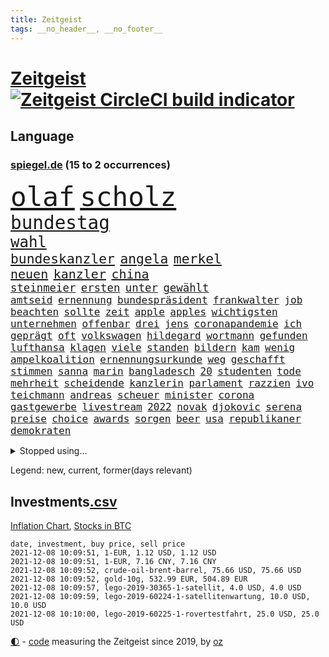 ```yaml
---
title: Zeitgeist
tags: __no_header__, __no_footer__
---
```


# [Zeitgeist](https://oliz.io/zeitgeist/) [![Zeitgeist CircleCI build indicator](https://circleci.com/gh/ooz/zeitgeist.svg?style=shield)](https://circleci.com/gh/ooz/zeitgeist)

## Language

<h3><a href="https://www.spiegel.de" target="_blank">spiegel.de</a> (15 to 2 occurrences)</h3>
<p style="font-family:monospace">
<span style="font-size:32pt"><a href="news_links.html#olaf" class="current">olaf</a></span>
<span style="font-size:32pt"><a href="news_links.html#scholz" class="current">scholz</a></span>
<br>
<span style="font-size:22pt"><a href="news_links.html#bundestag" class="current">bundestag</a></span>
<br>
<span style="font-size:18pt"><a href="news_links.html#wahl" class="current">wahl</a></span>
<br>
<span style="font-size:16pt"><a href="news_links.html#bundeskanzler" class="current">bundeskanzler</a></span>
<span style="font-size:16pt"><a href="news_links.html#angela" class="current">angela</a></span>
<span style="font-size:16pt"><a href="news_links.html#merkel" class="current">merkel</a></span>
<br>
<span style="font-size:15pt"><a href="news_links.html#neuen" class="current">neuen</a></span>
<span style="font-size:15pt"><a href="news_links.html#kanzler" class="current">kanzler</a></span>
<span style="font-size:15pt"><a href="news_links.html#china" class="current">china</a></span>
<br>
<span style="font-size:13pt"><a href="news_links.html#steinmeier" class="current">steinmeier</a></span>
<span style="font-size:13pt"><a href="news_links.html#ersten" class="current">ersten</a></span>
<span style="font-size:13pt"><a href="news_links.html#unter" class="current">unter</a></span>
<span style="font-size:13pt"><a href="news_links.html#gewählt" class="current">gewählt</a></span>
<br>
<span style="font-size:12pt"><a href="news_links.html#amtseid" class="new">amtseid</a></span>
<span style="font-size:12pt"><a href="news_links.html#ernennung" class="new">ernennung</a></span>
<span style="font-size:12pt"><a href="news_links.html#bundespräsident" class="current">bundespräsident</a></span>
<span style="font-size:12pt"><a href="news_links.html#frankwalter" class="current">frankwalter</a></span>
<span style="font-size:12pt"><a href="news_links.html#job" class="current">job</a></span>
<span style="font-size:12pt"><a href="news_links.html#beachten" class="current">beachten</a></span>
<span style="font-size:12pt"><a href="news_links.html#sollte" class="current">sollte</a></span>
<span style="font-size:12pt"><a href="news_links.html#zeit" class="current">zeit</a></span>
<span style="font-size:12pt"><a href="news_links.html#apple" class="current">apple</a></span>
<span style="font-size:12pt"><a href="news_links.html#apples" class="current">apples</a></span>
<span style="font-size:12pt"><a href="news_links.html#wichtigsten" class="current">wichtigsten</a></span>
<span style="font-size:12pt"><a href="news_links.html#unternehmen" class="current">unternehmen</a></span>
<span style="font-size:12pt"><a href="news_links.html#offenbar" class="current">offenbar</a></span>
<span style="font-size:12pt"><a href="news_links.html#drei" class="current">drei</a></span>
<span style="font-size:12pt"><a href="news_links.html#jens" class="current">jens</a></span>
<span style="font-size:12pt"><a href="news_links.html#coronapandemie" class="current">coronapandemie</a></span>
<span style="font-size:12pt"><a href="news_links.html#ich" class="current">ich</a></span>
<span style="font-size:12pt"><a href="news_links.html#geprägt" class="current">geprägt</a></span>
<span style="font-size:12pt"><a href="news_links.html#oft" class="current">oft</a></span>
<span style="font-size:12pt"><a href="news_links.html#volkswagen" class="current">volkswagen</a></span>
<span style="font-size:12pt"><a href="news_links.html#hildegard" class="current">hildegard</a></span>
<span style="font-size:12pt"><a href="news_links.html#wortmann" class="new">wortmann</a></span>
<span style="font-size:12pt"><a href="news_links.html#gefunden" class="current">gefunden</a></span>
<span style="font-size:12pt"><a href="news_links.html#lufthansa" class="current">lufthansa</a></span>
<span style="font-size:12pt"><a href="news_links.html#klagen" class="current">klagen</a></span>
<span style="font-size:12pt"><a href="news_links.html#viele" class="current">viele</a></span>
<span style="font-size:12pt"><a href="news_links.html#standen" class="current">standen</a></span>
<span style="font-size:12pt"><a href="news_links.html#bildern" class="current">bildern</a></span>
<span style="font-size:12pt"><a href="news_links.html#kam" class="current">kam</a></span>
<span style="font-size:12pt"><a href="news_links.html#wenig" class="current">wenig</a></span>
<span style="font-size:12pt"><a href="news_links.html#ampelkoalition" class="current">ampelkoalition</a></span>
<span style="font-size:12pt"><a href="news_links.html#ernennungsurkunde" class="new">ernennungsurkunde</a></span>
<span style="font-size:12pt"><a href="news_links.html#weg" class="current">weg</a></span>
<span style="font-size:12pt"><a href="news_links.html#geschafft" class="current">geschafft</a></span>
<span style="font-size:12pt"><a href="news_links.html#stimmen" class="current">stimmen</a></span>
<span style="font-size:12pt"><a href="news_links.html#sanna" class="new">sanna</a></span>
<span style="font-size:12pt"><a href="news_links.html#marin" class="new">marin</a></span>
<span style="font-size:12pt"><a href="news_links.html#bangladesch" class="new">bangladesch</a></span>
<span style="font-size:12pt"><a href="news_links.html#20" class="current">20</a></span>
<span style="font-size:12pt"><a href="news_links.html#studenten" class="current">studenten</a></span>
<span style="font-size:12pt"><a href="news_links.html#tode" class="current">tode</a></span>
<span style="font-size:12pt"><a href="news_links.html#mehrheit" class="current">mehrheit</a></span>
<span style="font-size:12pt"><a href="news_links.html#scheidende" class="current">scheidende</a></span>
<span style="font-size:12pt"><a href="news_links.html#kanzlerin" class="current">kanzlerin</a></span>
<span style="font-size:12pt"><a href="news_links.html#parlament" class="current">parlament</a></span>
<span style="font-size:12pt"><a href="news_links.html#razzien" class="current">razzien</a></span>
<span style="font-size:12pt"><a href="news_links.html#ivo" class="new">ivo</a></span>
<span style="font-size:12pt"><a href="news_links.html#teichmann" class="new">teichmann</a></span>
<span style="font-size:12pt"><a href="news_links.html#andreas" class="current">andreas</a></span>
<span style="font-size:12pt"><a href="news_links.html#scheuer" class="current">scheuer</a></span>
<span style="font-size:12pt"><a href="news_links.html#minister" class="current">minister</a></span>
<span style="font-size:12pt"><a href="news_links.html#corona" class="current">corona</a></span>
<span style="font-size:12pt"><a href="news_links.html#gastgewerbe" class="new">gastgewerbe</a></span>
<span style="font-size:12pt"><a href="news_links.html#livestream" class="current">livestream</a></span>
<span style="font-size:12pt"><a href="news_links.html#2022" class="current">2022</a></span>
<span style="font-size:12pt"><a href="news_links.html#novak" class="current">novak</a></span>
<span style="font-size:12pt"><a href="news_links.html#djokovic" class="current">djokovic</a></span>
<span style="font-size:12pt"><a href="news_links.html#serena" class="current">serena</a></span>
<span style="font-size:12pt"><a href="news_links.html#preise" class="current">preise</a></span>
<span style="font-size:12pt"><a href="news_links.html#choice" class="new">choice</a></span>
<span style="font-size:12pt"><a href="news_links.html#awards" class="current">awards</a></span>
<span style="font-size:12pt"><a href="news_links.html#sorgen" class="current">sorgen</a></span>
<span style="font-size:12pt"><a href="news_links.html#beer" class="new">beer</a></span>
<span style="font-size:12pt"><a href="news_links.html#usa" class="current">usa</a></span>
<span style="font-size:12pt"><a href="news_links.html#republikaner" class="current">republikaner</a></span>
<span style="font-size:12pt"><a href="news_links.html#demokraten" class="current">demokraten</a></span>
</p>
<details>
<summary>Stopped using...</summary>
<p class="former" style="font-size:12pt">
torjäger(413) angegriffen(412) golf(412) profi(412) van(412) 98(411) bayerische(411) hinweise(411) la(411) madrid(411) mächtige(411) schlechten(411) strand(411) terroristen(411) walter(411) bochum(410) irland(410) regierungschefs(410) tom(410) verbindungen(410) erfahrungen(409) früh(409) ließen(409) mittelfeldspieler(409) mysteriöse(409) software(409) umfeld(409) urlauber(409) versuchten(409) akt(408) boeing(408) coronaausbruch(408) flugzeug(408) gewaltig(408) großes(408) messerattacke(408) paul(408) radikal(408) schadet(408) september(408) tatverdächtige(408) äthiopien(408) 2015(407) augenzeugen(407) benennt(407) for(407) gefährdet(407) genannt(407) gipfel(407) mali(407) tobt(407) achtelfinale(406) andré(406) bereich(406) einziges(406) goretzka(406) greta(406) moderne(406) rechtsextremismus(406) saisonsieg(406) schwangerschaft(406) streiks(406) thunberg(406) becker(405) entgegen(405) fallzahlen(405) flaschen(405) geschäft(405) hass(405) kaputt(405) lebte(405) leer(405) mahnt(405) nordsee(405) verbieten(405) 180(404) ausgleich(404) autor(404) bestimmt(404) gegenteil(404) gerechtigkeit(404) gesunken(404) haken(404) höchst(404) iranische(404) medikament(404) passanten(404) regisseurin(404) stich(404) verbringen(404) verdienen(404) verlängert(404) überlebenden(404) aufhebung(403) august(403) beleidigung(403) fühlen(403) gemeinde(403) gesprengt(403) irans(403) nahezu(403) nigeria(403) umweltministerin(403) weltverband(403) 2016(402) betrugs(402) bodo(402) dementiert(402) dienen(402) endete(402) h(402) internen(402) julia(402) manuel(402) minderheit(402) moore(402) oberste(402) party(402) planeten(402) ramelow(402) rom(402) staats(402) stoppte(402) theater(402) ultimatum(402) zustand(402) zuversicht(402) dringend(401) durften(401) erfolgreicher(401) mieter(401) niederlagen(401) raketen(401) rassistische(401) raten(401) roman(401) stürmer(401) tschechien(401) vermögen(401) wälder(401) zivilisten(401) annehmen(400) eishockey(400) erschütterte(400) gebiet(400) gehe(400) locken(400) meuthen(400) netanyahu(400) tiefe(400) unterlag(400) vertrauen(400) verzweiflung(400) väter(400) woher(400) 48(399) dachte(399) entscheidende(399) grundlage(399) parteifreunde(399) pflanzen(399) rekordmeister(399) richtet(399) unterliegt(399) hund(398) infizieren(398) lüge(398) opfers(398) psychische(398) rafael(398) unterzahl(398) verfolgt(398) wirtschaftlichen(398) yorks(398) armut(397) distanziert(397) dämpfer(397) entscheidenden(397) folgte(397) gesetze(397) lügen(397) verbreitung(397) wies(397) 10(396) bestimmten(396) endgültige(396) gesehen(396) kürzlich(396) motiv(396) therapie(396) wähler(396) attentäter(395) aufbauen(395) aufklären(395) bewegen(395) bgh(395) design(395) rivale(395) update(395) ursachen(395) verabreicht(395) beschuldigt(394) brutal(394) franzosen(394) siege(394) sven(394) 32jährige(393) autoindustrie(393) enden(393) monatelangen(393) springt(393) demokratischen(392) milde(392) solange(392) ursprung(392) bürgermeisterin(391) gestürzt(391) juristisch(391) love(391) wirtschaftliche(391) überstanden(391) achten(390) gästen(390) em(389) emissionen(389) zurückhaltend(389) antisemitismus(388) beschränkungen(388) erfindung(388) tiefen(388) vorgaben(387) alexandra(386) betrifft(386) filme(386) konkrete(386) letztes(386) schriftsteller(386) spiegelumfrage(386) del(385) landesweit(385) überschritten(385) garten(384) warm(384) rückstand(383) eingreifen(382) erweist(382) fortsetzung(382) offenbart(382) schonen(382) zukünftig(382) eilantrag(381) euaustritt(381) prompt(381) riskant(381) rollt(381) stress(381) diversität(380) erkranken(380) wohnort(380) 76(379) erstochen(379) gelingen(379) vorteile(379) bewusst(378) hafen(378) trauert(377) heutigen(376) unterschrieben(376) abhängig(375) anlegen(375) wrack(375) jeff(374) provoziert(374) teilt(374) ältere(374) betreibt(373) ernährung(372) freiwillig(372) labor(372) möglichkeiten(372) vermieter(372) dauert(371) klasse(371) karten(370) vorschriften(369) strafbar(368) vertagt(368) afrikas(367) hype(367) laschets(367) schritten(367) koalitionspartner(366) kylian(366) andrew(365) 36(364) guatemala(364) lockerungen(363) erfolgreichen(362) ermordete(362) athletinnen(361) abiy(360) tigray(360) weitreichende(360) bezos(358) diesjährigen(358) pentagon(358) susanne(357) drohne(355) kenia(355) baldige(354) absurd(353) empfänger(353) inseln(353) ussängerin(351) anderswo(350) engen(350) csupolitiker(349) heizen(349) offener(348) marine(347) ärgern(343) impfzentren(342) gelangt(341) vereins(340) bizarre(338) berühmtesten(336) hinterbliebene(335) erben(333) handgranate(332) morrison(332) brutalen(329) herrschaft(328) marokko(327) abhilfe(326) matt(326) spitzengespräch(326) naomi(325) ehrt(324) kz(322) lücken(320) sms(320) trocken(316) großvater(313) serviert(309) nachrichtenagentur(306) fragwürdigen(301) windows(301) höheres(299) währung(299) eigentliche(296) franken(296) zwingend(294) verleumdung(291) entsprechenden(287) schiebt(286) lehrerin(284) neonazis(284) passagier(281) nationalpark(280) afghanistans(279) anfeindungen(277) entzogen(275) kandidiert(275) seen(274) wetters(273) militärputsch(271) austausch(269) josef(267) angriffs(266) turbulenzen(264) unverletzt(262) hochrechnungen(261) protestaktion(259) fängt(257) ruin(256) nachsehen(254) tvstar(253) ständige(252) verantwortliche(249) einrichtung(247) doppelte(243) adams(242) politikern(242) gekippt(241) angefeindet(239) zusammengebrochen(239) gerd(238) marihuana(237) übersetzen(237) beerben(236) dingen(227) angebote(226) bundesstaaten(225) kürzester(225) halbinsel(224) sophia(224) forscht(223) moderation(223) angeschlagen(222) belegschaft(220) joseph(219) spannende(219) aufreger(216) regionale(216) nordmazedonien(214) neuerdings(212) vereinigung(212) rückzahlung(211) weltgrößten(210) willkommen(210) mindeststeuer(209) eile(208) pcrtests(208) afghanistanabzug(206) interessen(206) militärische(204) mbappé(200) extremisten(198) messerangriff(198) springreiten(198) millionensumme(196) etlichen(194) konzernen(194) notwendigen(194) geschleudert(193) stolpert(193) auseinandersetzen(192) nördlich(192) lediglich(190) oldenburg(190) rebellen(190) handys(189) ungeliebten(189) zugesagt(189) beworfen(187) oslo(187) usverteidigungsministerium(187) abgegeben(186) geknackt(185) nsu(184) produkt(184) schwule(184) spdchef(184) windhorst(184) gestohlene(180) romane(180) benötigt(179) mangelwirtschaft(178) betreiberfirma(176) heizkosten(176) israelischer(176) elternteil(174) kerosin(174) sahen(174) eingeladen(172) fußballklub(172) exnationalspieler(171) spiegelreporter(171) luisa(170) hackergruppe(169) hummels(169) antisemitische(168) lehren(168) tarifkonflikt(168) älterer(168) eingenommen(166) individuelle(165) lehnte(164) 220(163) court(163) osaka(163) supreme(163) agüero(162) gepostet(162) atomprogramm(161) begnügen(161) bennett(160) bezichtigt(160) angeblichem(159) ausgestellt(159) bauernhof(159) geflüchteter(159) gezeichnet(159) tarife(158) entstand(157) jacht(157) naftali(157) verbrecher(157) morden(156) berge(155) umfassende(155) analysieren(154) biss(154) linker(154) wussten(154) 27jährige(153) abstände(150) dhl(150) pille(150) deltavariante(149) k(149) morgens(149) terroranschlag(148) 16000(147) aufzunehmen(147) schalten(147) vwchef(147) adac(146) dienste(146) entfallen(146) geheimer(146) ohrfeige(146) historischem(145) differenzen(144) gerichtet(144) ausgeht(143) korsika(143) 350000(142) coronaausbrüchen(142) fern(142) schwangeren(142) täters(142) ungeklärten(142) überraschungsteam(142) abgerufen(141) sowjetunion(141) airport(140) geschichtepodcast(140) wale(140) aufgeflogen(139) handlungsbedarf(139) kreative(139) schwache(139) usmarine(139) zusammengestoßen(139) fazit(138) fußballfans(138) ruiniert(138) 2005(137) andauernde(137) kilogramm(137) entwicklungsminister(136) uss(136) beeindruckende(135) eingriff(135) glaube(135) infrastrukturpaket(135) geliebt(134) kalte(134) verfehlen(134) ahmed(133) bay(133) friedensnobelpreisträger(133) siebte(133) trotzt(133) 500000(132) tour(132) white(132) vierjährige(131) 24jährige(130) ausgerückt(130) australischen(130) enttäuschte(130) haie(129) russen(129) tanklaster(129) nevada(128) thomalla(128) festgehalten(127) floh(127) tragisches(127) cartoonisten(126) volksfest(126) coronastrategie(125) daxkonzerne(124) podolski(124) 1997(123) danyal(123) geldstrafen(123) legten(123) ansteckenden(122) schottischen(122) bezweifelt(121) rar(121) abtreibungsgesetz(120) mädchens(120) bliebe(119) dfbpokals(119) signalwirkung(119) amsterdamer(118) überfüllte(118) knie(117) leblos(117) vollständige(117) brasilianischen(116) bezieht(115) entwicklungsländer(115) identitätspolitik(114) rohstoff(114) aushalten(113) deutschpolnischen(113) g20staaten(113) flutopfer(111) funktionär(111) gefüllte(111) amazongründer(110) tennisturnier(110) hängepartie(109) palma(109) erbittert(108) islamische(108) timing(108) wahlniederlage(108) geldern(107) gerichts(107) kostenlosen(107) sportart(107) begründen(106) dächern(106) notfall(106) pegasus(106) verringerter(106) dienstagmorgen(105) nicole(105) götze(104) hotelmitarbeiter(104) unsichtbar(104) abgeschafft(103) baseball(103) deutschpolnische(103) dune(103) sportlerin(103) tv+(103) unerwarteten(103) zerschlagen(103) duo(102) auslandsvertretung(101) candy(101) türkischer(101) vertreibung(101) dörfer(100) erkenntnissen(100) besitzen(99) drohender(99) eilig(99) afdchef(98) bewahrt(98) frauenleiche(98) navy(98) norddeutschland(98) revier(98) bandenkriminalität(97) bibliothek(97) ersetzt(97) querdenkerdemo(97) auftragsbücher(96) besatzung(96) popkultur(96) vergleichen(96) versammeln(96) 35jähriger(95) abwesenheit(95) achtzigerjahren(95) weinflaschen(95) ausmaße(94) benedikt(94) jenseits(94) publik(94) bahnübergang(93) strafrechtliche(93) usbotschaft(93) athletin(92) fünfkampf(92) heinz(92) kohlekraftwerk(92) reiten(92) 1992(91) drittimpfungen(91) marschierten(91) beachvolleyballerin(90) ei(90) geeignet(90) helene(90) portrait(90) verkehrsministerium(90) verzockt(90) 15grad(89) anhaltenden(89) ankommen(89) spreche(89) 190(88) annika(88) emilio(88) gerissen(88) herauskommen(88) pferden(88) schleu(88) tankschiff(88) urteils(88) verließen(88) conte(87) galaxy(87) mieterhaushalt(87) plakate(87) seehofers(87) achtet(86) mordprozess(86) reinhardt(86) schmecken(86) treibhausgase(86) zwielicht(86) aufsichtsrat(85) care(85) pcrtest(85) umweltminister(85) asteroid(84) büchern(84) chappatte(84) container(84) masarischarif(84) norwich(84) spritpreis(84) standorte(84) terroristischer(84) trainerin(84) wahrscheinlicher(84) 05(83) autobahnparkplatz(83) börsenkurse(83) einschlug(83) koranschule(83) uwe(83) verdreht(83) absturzstelle(82) britin(82) klammern(82) mobbing(82) fische(81) fluggäste(81) gewidmet(81) hubschrauberabsturz(81) jae(81) liebsten(81) nationalkonservative(81) topstürmer(81) beate(80) erfindet(80) ergeht(80) flip(80) händen(80) innig(80) kommerzielle(80) pompeji(80) ussoldaten(80) zombie(80) tauben(79) dessauer(78) jalloh(78) king(78) kritischen(78) meeresschutzgebiet(78) oury(78) polizeizelle(78) schutzzone(78) städtchen(78) willkommener(78) yassin(78) ölkonzerne(78) befürchtungen(77) dargestellt(77) eingeschätzt(77) einmarsch(77) uskonzern(77) wilke(77) zschäpe(77) afroamerikaner(76) bedrohten(76) diplomat(76) drach(76) logistik(76) reemtsmaentführer(76) trucker(76) verordnung(76) orlando(75) 1956(74) glücksfall(74) hassnachrichten(74) mccartney(74) schiedsrichterassistent(74) talibanherrschaft(74) vermeidbare(74) warmlaufen(74) aufzugeben(73) bedürftige(73) essays(73) geldentwertung(73) großartig(73) missglückte(73) talibanführer(73) untertreibung(73) überschätzen(73) attraktiv(72) bunte(72) delay(72) ernten(72) generellen(72) größenwahn(72) kos(72) musikerin(72) thuram(72) ärztevertreter(72) 51jähriger(71) abgefragt(71) stadtrivalen(71) 90000(70) bildungsnewsletter(70) indonesische(70) rüsten(70) spiegelbildungsnewsletter(70) auffrischimpfungen(69) bekenntnis(69) entführer(69) jonas(69) sexismusvorwürfen(69) tabellenende(69) cash(68) ligue(68) toilette(68) diebe(67) kneipen(67) linkenpolitikerin(67) nachbarländer(67) natürlichen(67) neuartige(67) spdkanzlerkandidaten(67) anzukommen(66) mieterbund(66) saleh(66) sierra(66) stalin(66) unosicherheitsrates(66) verschwörungstheoretiker(66) abtreibungsrecht(65) berauschend(65) beschlossenen(65) brix(65) christ(65) janneke(65) lose(65) raketenangriff(65) whistleblowerin(65) zweitgrößte(65) cduführung(64) comebacks(64) nachzugeben(64) vertritt(64) anrufen(63) beerbt(63) hoffmann(63) liebling(63) petković(63) ahmaud(62) arbery(62) gastarbeiter(62) ohr(62) entlasten(61) militärübungen(61) angeführt(60) oberster(60) prophet(60) rechnerisch(60) zusehen(60) antwortete(59) bürgerkriegs(59) eklasse(59) irakischen(59) linienbusse(59) feststellen(58) samar(58) sima(58) spiegelredakteurin(58) bitcoins(57) trecker(57) verlage(57) vorenthalten(57) walross(57) weitergeben(57) widersprüchlich(57) anwendung(56) spektakuläres(56) terodde(56) überfallen(56) außerplanmäßige(55) beeinträchtigung(55) bizarrer(55) exklub(55) piaggio(55) sir(55) umstände(55) ajax(54) auszubildende(54) coronaausbrüche(54) erderhitzung(54) hell(54) schleppend(54) absicht(53) bedrängnis(53) beschrieb(53) ehrgeiz(53) floyd(53) gefehlt(53) grafiken(53) historisches(53) wiegelt(53) auflage(52) gestorbener(52) höchststrafe(52) kommunalwahl(52) renten(52) umweltaktivisten(52) zerrissen(52) abgaben(51) beschlagnahmen(51) bezüge(51) dschihadisten(51) großmutter(51) rentnerinnen(51) umsatteln(51) 1991(50) aktienkurs(50) direktmandat(50) drohnenangriff(50) interessantesten(50) knox(50) lagos(50) neunzigern(50) chruschtschow(49) giuffre(49) hidalgo(49) stalins(49) verkehrsmittel(49) vermögender(49) austrocknet(48) brexitvertrag(48) kanarischen(48) nordirlandprotokoll(48) rooney(48) viermalige(48) coronapass(47) gehweg(47) hasses(47) inhaftierte(47) klum(47) azubischerze(46) enttarnt(46) gefangenschaft(46) großspender(46) kutter(46) methanpakt(46) stritt(46) zurückzuholen(46) 4200(45) bedürfnisse(45) gier(45) hobby(45) kampagnen(45) studienergebnisse(45) südkoreas(45) untätigkeit(45) vorräte(45) zerquetscht(45) 26jährige(44) europaparlament(44) heidi(44) redet(44) ubootabkommen(44) verirrt(44) cumbre(43) fridays(43) future(43) impfpässen(43) kinderpornografisches(43) pendlerpauschale(43) spritpreise(43) vieja(43) coronaneuinfektionen(42) zurückgehalten(42) accounts(41) ausweitung(41) einhaltung(41) eisen(41) lille(41) meme(41) osc(41) schlangen(41) tagebau(41) beine(40) bundesinnenminister(40) expolizist(40) fernseher(40) geplatzten(40) kanareninsel(40) wichtiges(40) diskussionsbedarf(39) dumm(39) edwards(39) fußballverband(39) traditionsklub(39) berlinbrandenburg(38) beschwerlich(38) erwerb(38) fügen(38) nutzern(38) rathaus(38) verschüttet(38) bedrohte(37) co₂preises(37) erasmus(37) erregte(37) hannah(37) abgeordnetenhaus(36) bettina(36) brisanten(36) ecstasy(36) garzweiler(36) kohleabbau(36) rheinischen(36) schwangerschaftsabbrüchen(36) tribunal(36) videotest(36) efootball(35) fußballsimulation(35) klägerin(35) konami(35) sonntagmorgen(35) verrückten(35) yahoo(35) belange(34) evangelische(34) fachkräften(34) züchtet(34) pferderennen(33) rekonstruiert(33) revival(33) 007(32) atomuboot(32) berufseinstieg(32) glassplitter(32) lieferproblemen(32) linkenpolitiker(32) messenger(32) neuaufstellung(32) these(32) usgeheimdienst(32) zertifikat(32) asylbewerber(31) prominenteste(31) stier(31) studiert(31) äthiopiens(31) außenpolitiker(30) facebookwhistleblowerin(30) haugen(30) klimaforscher(30) ludwigshafen(30) mächtiger(30) reisender(30) sklaven(30) unzufriedenheit(30) werneke(30) fußballspiel(29) herauskam(29) korruptionsstaatsanwaltschaft(29) rhein(29) vorentscheidung(29) wirtschafts(29) wksta(29) 187(28) ampelsondierungen(28) erschossenen(28) kzwachmann(28) rechtsstaatsverstößen(28) sachsenhausen(28) signale(28) unbeholfen(28) verwiesen(28) argumenten(27) einreiseverbot(27) mats(27) polina(27) roms(27) shanghai(27) umfasst(27) wachmann(27) zutrauen(27) datenleak(26) hüterin(26) leak(26) nullcovidstrategie(26) 46jähriger(25) absenken(25) beethoven(25) missbrauchsskandal(25) portal(25) zähem(25) alarmierte(24) gap(24) initiativen(24) klimasünder(24) korruptionsaffäre(24) nobelpreiskomitee(24) registrierten(24) sally(24) stephanie(24) bestehe(23) gefährt(23) gesellschaftspolitik(23) gil(23) joker(23) minder(23) ofarim(23) sportlicher(23) ware(23) ausweiten(22) fiona(22) laschetnachfolge(22) pessimistischer(22) 85jährige(21) comedian(21) deutung(21) nordirischen(21) polexit(21) spielzeug(21) stab(21) vorschau(21) wochenrückschau(21) bundesvorstand(20) gabriella(20) geheimdienste(20) kulturen(20) landesregierungen(20) miesbach(20) verwundert(20) zusammenstöße(20) affentheater(19) ambitionen(19) arbeitsgruppen(19) gerhart(19) zusammenprall(19) bayernprofi(18) republikanischen(18) schiitische(18) series(18) verkleideter(18) wahlpannen(18) 142(17) ampelverhandler(16) co₂abgabe(16) g20(16) pochen(16) todeszahlen(16) verkleidet(16) akzeptanz(15) groteske(15) lokaler(15) pankow(15) toxisch(15) zollt(15) 8(14) brei(14) bundesligapartie(14) ewiges(14) handballbundesliga(14) landesparteitag(14) lgbtqaktivisten(14) magic(14) porträtiert(14) solarenergie(14) coronamedikament(13) mexikostadt(13) treibende(13) verfärbte(13) verschluss(13) vorfällen(13) zentralbanken(13) geschassten(12) halloween(12) playstation(12) weichen(12) abzocken(11) defekt(11) erwägung(11) raumschiff(11)
</p>
</details>
<p>Legend: <span class="new">new</span>, <span class="current">current</span>, <span class="former">former(days relevant)</span></p>

## Investments[.csv](investments.csv)

[Inflation Chart](https://inflationchart.com),
[Stocks in BTC](https://stonksinbtc.xyz/)

```
date, investment, buy price, sell price
2021-12-08 10:09:51, 1-EUR, 1.12 USD, 1.12 USD
2021-12-08 10:09:51, 1-EUR, 7.16 CNY, 7.16 CNY
2021-12-08 10:09:52, crude-oil-brent-barrel, 75.66 USD, 75.66 USD
2021-12-08 10:09:52, gold-10g, 532.99 EUR, 504.89 EUR
2021-12-08 10:09:57, lego-2019-30365-1-satellit, 4.0 USD, 4.0 USD
2021-12-08 10:09:59, lego-2019-60224-1-satellitenwartung, 10.0 USD, 10.0 USD
2021-12-08 10:10:00, lego-2019-60225-1-rovertestfahrt, 25.0 USD, 25.0 USD
```

<footer>
<a href="javascript:toggleTheme()" class="nav">🌓</a>
- <a href="https://github.com/ooz/zeitgeist">code</a> measuring the Zeitgeist since 2019, by <a href="https://oliz.io">oz</a>
</footer>
